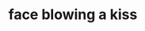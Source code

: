 ---
layout: smileys&people
title: face blowing a kiss
emoji: face_blowing_a_kiss
permalink: 😘.html
---